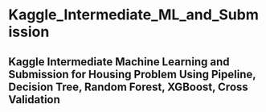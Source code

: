 # Kaggle_Intermediate_ML_and_Submission
## Kaggle Intermediate Machine Learning and Submission for Housing Problem Using Pipeline, Decision Tree, Random Forest, XGBoost, Cross Validation
